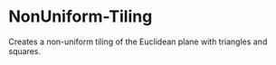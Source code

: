 # NonUniform-Tiling
Creates a non-uniform tiling of the Euclidean plane with triangles and squares.
